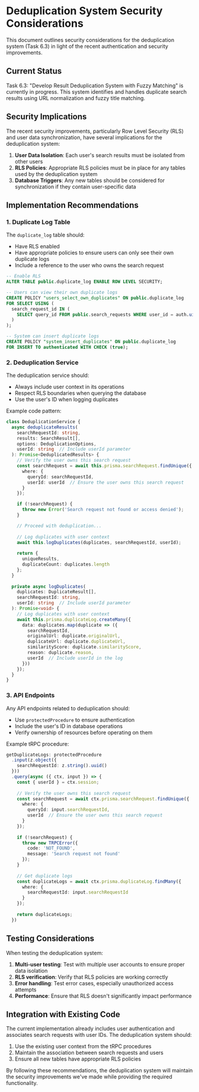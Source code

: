 # Deduplication System Security Considerations

This document outlines security considerations for the deduplication system (Task 6.3) in light of the recent authentication and security improvements.

## Current Status

Task 6.3: "Develop Result Deduplication System with Fuzzy Matching" is currently in progress. This system identifies and handles duplicate search results using URL normalization and fuzzy title matching.

## Security Implications

The recent security improvements, particularly Row Level Security (RLS) and user data synchronization, have several implications for the deduplication system:

1. **User Data Isolation**: Each user's search results must be isolated from other users
2. **RLS Policies**: Appropriate RLS policies must be in place for any tables used by the deduplication system
3. **Database Triggers**: Any new tables should be considered for synchronization if they contain user-specific data

## Implementation Recommendations

### 1. Duplicate Log Table

The `duplicate_log` table should:

- Have RLS enabled
- Have appropriate policies to ensure users can only see their own duplicate logs
- Include a reference to the user who owns the search request

```sql
-- Enable RLS
ALTER TABLE public.duplicate_log ENABLE ROW LEVEL SECURITY;

-- Users can view their own duplicate logs
CREATE POLICY "users_select_own_duplicates" ON public.duplicate_log
FOR SELECT USING (
  search_request_id IN (
    SELECT query_id FROM public.search_requests WHERE user_id = auth.uid()
  )
);

-- System can insert duplicate logs
CREATE POLICY "system_insert_duplicates" ON public.duplicate_log
FOR INSERT TO authenticated WITH CHECK (true);
```

### 2. Deduplication Service

The deduplication service should:

- Always include user context in its operations
- Respect RLS boundaries when querying the database
- Use the user's ID when logging duplicates

Example code pattern:

```typescript
class DeduplicationService {
  async deduplicateResults(
    searchRequestId: string,
    results: SearchResult[],
    options: DeduplicationOptions,
    userId: string  // Include userId parameter
  ): Promise<DeduplicatedResults> {
    // Verify the user owns this search request
    const searchRequest = await this.prisma.searchRequest.findUnique({
      where: {
        queryId: searchRequestId,
        userId: userId  // Ensure the user owns this search request
      }
    });

    if (!searchRequest) {
      throw new Error('Search request not found or access denied');
    }

    // Proceed with deduplication...
    
    // Log duplicates with user context
    await this.logDuplicates(duplicates, searchRequestId, userId);
    
    return {
      uniqueResults,
      duplicateCount: duplicates.length
    };
  }
  
  private async logDuplicates(
    duplicates: DuplicateResult[],
    searchRequestId: string,
    userId: string  // Include userId parameter
  ): Promise<void> {
    // Log duplicates with user context
    await this.prisma.duplicateLog.createMany({
      data: duplicates.map(duplicate => ({
        searchRequestId,
        originalUrl: duplicate.originalUrl,
        duplicateUrl: duplicate.duplicateUrl,
        similarityScore: duplicate.similarityScore,
        reason: duplicate.reason,
        userId  // Include userId in the log
      }))
    });
  }
}
```

### 3. API Endpoints

Any API endpoints related to deduplication should:

- Use `protectedProcedure` to ensure authentication
- Include the user's ID in database operations
- Verify ownership of resources before operating on them

Example tRPC procedure:

```typescript
getDuplicateLogs: protectedProcedure
  .input(z.object({
    searchRequestId: z.string().uuid()
  }))
  .query(async ({ ctx, input }) => {
    const { userId } = ctx.session;
    
    // Verify the user owns this search request
    const searchRequest = await ctx.prisma.searchRequest.findUnique({
      where: {
        queryId: input.searchRequestId,
        userId  // Ensure the user owns this search request
      }
    });
    
    if (!searchRequest) {
      throw new TRPCError({
        code: 'NOT_FOUND',
        message: 'Search request not found'
      });
    }
    
    // Get duplicate logs
    const duplicateLogs = await ctx.prisma.duplicateLog.findMany({
      where: {
        searchRequestId: input.searchRequestId
      }
    });
    
    return duplicateLogs;
  })
```

## Testing Considerations

When testing the deduplication system:

1. **Multi-user testing**: Test with multiple user accounts to ensure proper data isolation
2. **RLS verification**: Verify that RLS policies are working correctly
3. **Error handling**: Test error cases, especially unauthorized access attempts
4. **Performance**: Ensure that RLS doesn't significantly impact performance

## Integration with Existing Code

The current implementation already includes user authentication and associates search requests with user IDs. The deduplication system should:

1. Use the existing user context from the tRPC procedures
2. Maintain the association between search requests and users
3. Ensure all new tables have appropriate RLS policies

By following these recommendations, the deduplication system will maintain the security improvements we've made while providing the required functionality.
